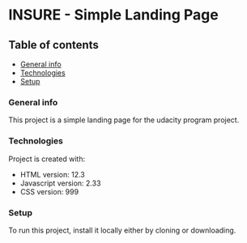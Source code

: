 # INSURE - Simple Landing Page

## Table of contents

- [General info](#general-info)
- [Technologies](#technologies)
- [Setup](#setup)

### General info

This project is a simple landing page for the udacity program project.

### Technologies

Project is created with:

- HTML version: 12.3
- Javascript version: 2.33
- CSS version: 999

### Setup

To run this project, install it locally either by cloning or downloading.
